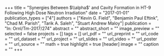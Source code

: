 +++
title = "Synergies Between $\\alpha$' and Cavity Formation in HT-9 Following High Dose Neutron Irradiation"
date = "2017-01-01"
publication_types = ["4"]
authors = ["Kevin G. Field", "Benjamin Paul Eftink", "Chad M. Parish", "Tarik A. Saleh", "Stuart Andrew Maloy"]
publication = "In: Ornl/Tm-2017/274"
abstract = ""
abstract_short = ""
image_preview = ""
selected = false
projects = []
tags = []
url_pdf = ""
url_preprint = ""
url_code = ""
url_dataset = ""
url_project = ""
url_slides = ""
url_video = ""
url_poster = ""
url_source = ""
math = true
highlight = true
[header]
image = ""
caption = ""
+++
